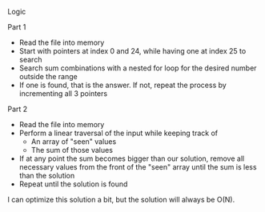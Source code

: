 Logic

Part 1

- Read the file into memory
- Start with pointers at index 0 and 24, while having one at index 25 to search
- Search sum combinations with a nested for loop for the desired number outside the range
- If one is found, that is the answer. If not, repeat the process by incrementing all 3 pointers

Part 2

- Read the file into memory
- Perform a linear traversal of the input while keeping track of
  - An array of "seen" values
  - The sum of those values
- If at any point the sum becomes bigger than our solution, remove all necessary values from the front of the "seen" array until the sum is less than the solution
- Repeat until the solution is found

I can optimize this solution a bit, but the solution will always be O(N).
